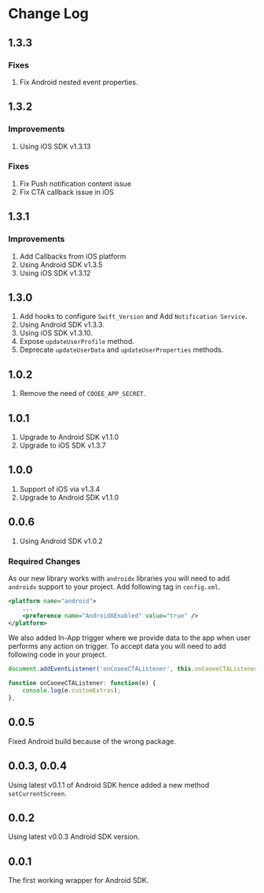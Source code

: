# Change Log

## 1.3.3

### Fixes

1. Fix Android nested event properties.

## 1.3.2

### Improvements

1. Using iOS SDK v1.3.13

### Fixes

1. Fix Push notification content issue
2. Fix CTA callback issue in iOS

## 1.3.1

### Improvements

1. Add Callbacks from iOS platform
2. Using Android SDK v1.3.5
3. Using iOS SDK v1.3.12

## 1.3.0

1. Add hooks to configure `Swift_Version` and Add `Notification Service`.
2. Using Android SDK v1.3.3.
3. Using iOS SDK v1.3.10.
4. Expose `updateUserProfile` method.
5. Deprecate `updateUserData` and `updateUserProperties` methods.

## 1.0.2

1. Remove the need of `COOEE_APP_SECRET`.

## 1.0.1

1. Upgrade to Android SDK v1.1.0
2. Upgrade to iOS SDK v1.3.7

## 1.0.0

1. Support of iOS via v1.3.4
2. Upgrade to Android SDK v1.1.0

## 0.0.6

1. Using Android SDK v1.0.2

### Required Changes

As our new library works with `androidx` libraries you will need to add `androidx` support to your project. Add following tag in `config.xml`.

```xml
<platform name="android">
    ...
    <preference name="AndroidXEnabled" value="true" />
</platform>
```

We also added In-App trigger where we provide data to the app when user performs any action on trigger. To accept data you will need to add following code in your project.

```js
document.addEventListener('onCooeeCTAListener', this.onCooeeCTAListener, false);

function onCooeeCTAListener: function(e) {
    console.log(e.customExtras);
},

```

## 0.0.5

Fixed Android build because of the wrong package.

## 0.0.3, 0.0.4

Using latest v0.1.1 of Android SDK hence added a new method `setCurrentScreen`.

## 0.0.2

Using latest v0.0.3 Android SDK version.

## 0.0.1

The first working wrapper for Android SDK.
